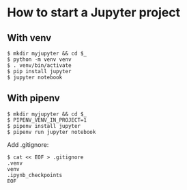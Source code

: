# How to start a Jupyter project

## With venv

```
$ mkdir myjupyter && cd $_
$ python -m venv venv
$ . venv/bin/activate
$ pip install jupyter
$ jupyter notebook
```

## With pipenv

```
$ mkdir myjupyter && cd $_
$ PIPENV_VENV_IN_PROJECT=1 
$ pipenv install jupyter
$ pipenv run jupyter notebook
```

Add .gitignore:

```
$ cat << EOF > .gitignore
.venv
venv
.ipynb_checkpoints
EOF
```